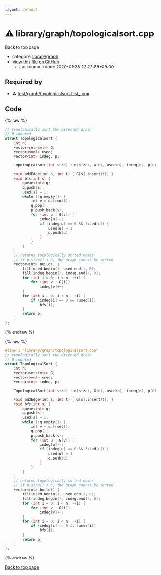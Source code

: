 ```yaml
---
layout: default
---
```


<!-- mathjax config similar to math.stackexchange -->
<script type="text/javascript" async
  src="https://cdnjs.cloudflare.com/ajax/libs/mathjax/2.7.5/MathJax.js?config=TeX-MML-AM_CHTML">
</script>
<script type="text/x-mathjax-config">
  MathJax.Hub.Config({
    TeX: { equationNumbers: { autoNumber: "AMS" }},
    tex2jax: {
      inlineMath: [ ['$','$'] ],
      processEscapes: true
    },
    "HTML-CSS": { matchFontHeight: false },
    displayAlign: "left",
    displayIndent: "2em"
  });
</script>

<script type="text/javascript" src="https://cdnjs.cloudflare.com/ajax/libs/jquery/3.4.1/jquery.min.js"></script>
<script src="https://cdn.jsdelivr.net/npm/jquery-balloon-js@1.1.2/jquery.balloon.min.js" integrity="sha256-ZEYs9VrgAeNuPvs15E39OsyOJaIkXEEt10fzxJ20+2I=" crossorigin="anonymous"></script>
<script type="text/javascript" src="../../../assets/js/copy-button.js"></script>
<link rel="stylesheet" href="../../../assets/css/copy-button.css" />


# :warning: library/graph/topologicalsort.cpp

<a href="../../../index.html">Back to top page</a>

* category: <a href="../../../index.html#c5878b56724fd1eb9362c2254e5c362f">library/graph</a>
* <a href="{{ site.github.repository_url }}/blob/master/library/graph/topologicalsort.cpp">View this file on GitHub</a>
    - Last commit date: 2020-01-28 22:22:59+09:00




## Required by

* :warning: <a href="../../test/graph/topologicalsort.test_.cpp.html">test/graph/topologicalsort.test_.cpp</a>


## Code

<a id="unbundled"></a>
{% raw %}
```cpp
// topologically sort the directed graph
// 0-indexed
struct TopologicalSort {
    int n;
    vector<set<int>> G;
    vector<bool> used;
    vector<int> indeg, p;

    TopologicalSort(int size) : n(size), G(n), used(n), indeg(n), p(0) {}

    void addEdge(int s, int t) { G[s].insert(t); }
    void bfs(int s) {
        queue<int> q;
        q.push(s);
        used[s] = 1;
        while (!q.empty()) {
            int v = q.front();
            q.pop();
            p.push_back(v);
            for (int u : G[v]) {
                indeg[u]--;
                if (indeg[u] == 0 && !used[u]) {
                    used[u] = 1;
                    q.push(u);
                }
            }
        }
    }
    // returns topologically sorted nodes
    // if p.size() < n, the graph cannot be sorted
    vector<int> build() {
        fill(used.begin(), used.end(), 0);
        fill(indeg.begin(), indeg.end(), 0);
        for (int i = 0; i < n; ++i) {
            for (int v : G[i])
                indeg[v]++;
        }
        for (int i = 0; i < n; ++i) {
            if (indeg[i] == 0 && !used[i])
                bfs(i);
        }
        return p;
    }
};
```
{% endraw %}

<a id="bundled"></a>
{% raw %}
```cpp
#line 1 "library/graph/topologicalsort.cpp"
// topologically sort the directed graph
// 0-indexed
struct TopologicalSort {
    int n;
    vector<set<int>> G;
    vector<bool> used;
    vector<int> indeg, p;

    TopologicalSort(int size) : n(size), G(n), used(n), indeg(n), p(0) {}

    void addEdge(int s, int t) { G[s].insert(t); }
    void bfs(int s) {
        queue<int> q;
        q.push(s);
        used[s] = 1;
        while (!q.empty()) {
            int v = q.front();
            q.pop();
            p.push_back(v);
            for (int u : G[v]) {
                indeg[u]--;
                if (indeg[u] == 0 && !used[u]) {
                    used[u] = 1;
                    q.push(u);
                }
            }
        }
    }
    // returns topologically sorted nodes
    // if p.size() < n, the graph cannot be sorted
    vector<int> build() {
        fill(used.begin(), used.end(), 0);
        fill(indeg.begin(), indeg.end(), 0);
        for (int i = 0; i < n; ++i) {
            for (int v : G[i])
                indeg[v]++;
        }
        for (int i = 0; i < n; ++i) {
            if (indeg[i] == 0 && !used[i])
                bfs(i);
        }
        return p;
    }
};

```
{% endraw %}

<a href="../../../index.html">Back to top page</a>

